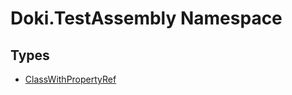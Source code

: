 # Doki.TestAssembly Namespace

## Types

- [ClassWithPropertyRef](Doki.TestAssembly.ClassWithPropertyRef.md)


